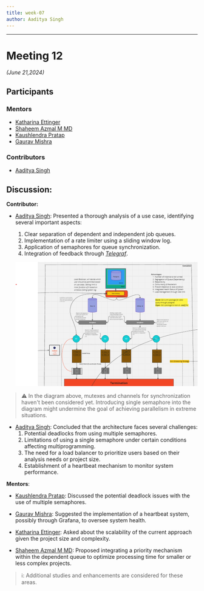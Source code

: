 ```yaml
---
title: week-07
author: Aaditya Singh
---
```

<!--
SPDX-License-Identifier: CC-BY-SA-4.0

SPDX-FileCopyrightText: 2024 Aditya Singh <singh.aaditya889@gmail.com>
--> 
---

# Meeting 12
*(June 21,2024)*

## Participants

### Mentors

  - [Katharina Ettinger](https://github.com/EttingerK)
  - [Shaheem Azmal M MD](https://github.com/shaheemazmalmmd)
  - [Kaushlendra Pratap](https://github.com/Kaushl2208)
  - [Gaurav Mishra](https://github.com/GMishx)

### Contributors

 - [Aaditya Singh](https://github.com/Aaditya-Singh78)

## Discussion:

**Contributor:**

 - [Aaditya Singh](https://github.com/Aaditya-Singh78): Presented a thorough analysis of a use case, identifying several important aspects:
    1. Clear separation of dependent and independent job queues.
    2. Implementation of a rate limiter using a sliding window log.
    3. Application of semaphores for queue synchronization.
    4. Integration of feedback through *[Telegraf](https://www.influxdata.com/time-series-platform/telegraf/)*.

    ![golang_architecture](../../asset/golang_arch.png)

 > ⚠️ In the diagram above, mutexes and channels for synchronization haven't been considered yet. Introducing single semaphore into the diagram might undermine the goal of achieving parallelism in extreme situations.

    
- [Aaditya Singh](https://github.com/Aaditya-Singh78): Concluded that the architecture faces several challenges:
    1. Potential deadlocks from using multiple semaphores.
    2. Limitations of using a single semaphore under certain conditions affecting multiprogramming.
    3. The need for a load balancer to prioritize users based on their analysis needs or project size.
    4. Establishment of a heartbeat mechanism to monitor system performance.

**Mentors**:

  - [Kaushlendra Pratap](https://github.com/Kaushl2208): Discussed the potential deadlock issues with the use of multiple semaphores.

  - [Gaurav Mishra](https://github.com/GMishx): Suggested the implementation of a heartbeat system, possibly through Grafana, to oversee system health.

  - [Katharina Ettinger](https://github.com/EttingerK): Asked about the scalability of the current approach given the project size and complexity.

  - [Shaheem Azmal M MD](https://github.com/shaheemazmalmmd): Proposed integrating a priority mechanism within the dependent queue to optimize processing time for smaller or less complex projects.

 >ℹ️: Additional studies and enhancements are considered for these areas.
